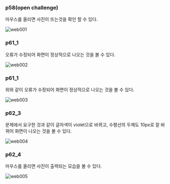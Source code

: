 ### p58(open challenge)

마우스를 올리면 사진이 뜨는것을 확인 할 수 있다.

![web001](https://github.com/tjrbwls/WebProgrammingReview/assets/118953733/d1d05562-e74d-4ba3-a6b8-f25ebde9a277)

### p61_1

오류가 수정되어 화면이 정상적으로 나오는 것을 볼 수 있다.

![web002](https://github.com/tjrbwls/WebProgrammingReview/assets/118953733/ffc93aed-70ea-4788-b8c0-961ffae7bc46)

### p61_1

위와 같이 오류가 수정되어 화면이 정상적으로 나오는 것을 볼 수 있다.

![web003](https://github.com/tjrbwls/WebProgrammingReview/assets/118953733/a7361d86-32ca-415e-a8ff-833f9ab82c01)

### p62_3

문제에서 요구한 것과 같이 글자색이 violet으로 바뀌고, 수평선의 두께도 10px로 잘 바뀌어 화면이 나오는 것을 볼 수 있다.

![web004](https://github.com/tjrbwls/WebProgrammingReview/assets/118953733/6ae85f24-297b-4410-83a4-2aa6765b6129)

### p62_4

마우스를 올리면 사진이 출력되는 모습을 볼 수 있다.

![web005](https://github.com/tjrbwls/WebProgrammingReview/assets/118953733/5ae160c8-68a6-4e74-aeff-bcb22b6aa1aa)
